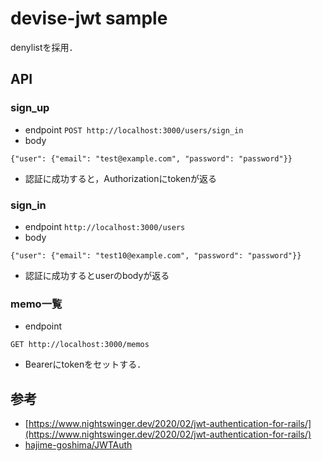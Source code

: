 # devise-jwt sample

denylistを採用．

## API
### sign_up
- endpoint
`POST http://localhost:3000/users/sign_in`
- body
```
{"user": {"email": "test@example.com", "password": "password"}}
```
- 認証に成功すると，Authorizationにtokenが返る

### sign_in
- endpoint
`http://localhost:3000/users`
- body
```
{"user": {"email": "test10@example.com", "password": "password"}}
```
- 認証に成功するとuserのbodyが返る

### memo一覧
- endpoint
```
GET http://localhost:3000/memos
```
- Bearerにtokenをセットする．  

## 参考
- [https://www.nightswinger.dev/2020/02/jwt-authentication-for-rails/](https://www.nightswinger.dev/2020/02/jwt-authentication-for-rails/)
- [hajime-goshima/JWTAuth](https://github.com/hajime-goshima/JWTAuth)
